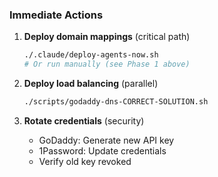 ### Immediate Actions

1. **Deploy domain mappings** (critical path)

   ```bash
   ./.claude/deploy-agents-now.sh
   # Or run manually (see Phase 1 above)
   ```

2. **Deploy load balancing** (parallel)

   ```bash
   ./scripts/godaddy-dns-CORRECT-SOLUTION.sh
   ```

3. **Rotate credentials** (security)
   - GoDaddy: Generate new API key
   - 1Password: Update credentials
   - Verify old key revoked
